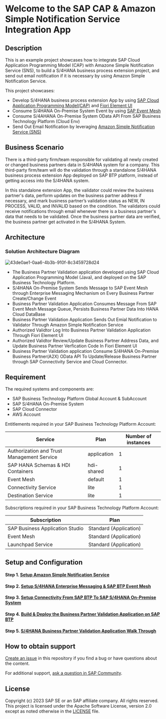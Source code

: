 # Welcome to the SAP CAP & Amazon Simple Notification Service Integration App

## Description
This is an example project showcases how to integrate SAP Cloud Application Programming Model (CAP) with Amazone Simple Notification Service (SNS), to build a S/4HANA business process extension project, and send out email notification if it is necessary by using Amazon Simple Notification Service.

This project showcases:

- Develop S/4HANA business process extension App by using [SAP Cloud Application Programming Model(CAP)](https://cap.cloud.sap/docs/) and [Fiori Element UI](https://ui5.sap.com/#/topic/03265b0408e2432c9571d6b3feb6b1fd)
- Consume S/4HANA On-Premise System Event by using [SAP Event Mesh](https://help.sap.com/viewer/bf82e6b26456494cbdd197057c09979f/Cloud/en-US/df532e8735eb4322b00bfc7e42f84e8d.html)
- Consume S/4AHANA On-Premise System OData API From SAP Business Technology Platform (Cloud Env)
- Send Out Email Notification by leveraging [Amazon Simple Notification Service (SNS)](https://docs.aws.amazon.com/sns/latest/dg/welcome.html)

## Business Scenario
There is a third-party firm/team responsible for validating all newly created or changed business partners data in S/4HANA system for a company. This third-party firm/team will do the validation through a standalone S/4HANA business process extension App deployed on SAP BTP platform, instead of getting access into the S/4HANA system. 

In this standalone extension App, the validator could review the business partner's data, perform updates on the business partner address if necessary, and mark business partner’s validation status as NEW, IN PROCESS, VALID, and INVALID based on the condition. The validators could receive notifications through email whenever there is a business partner's data that needs to be validated. Once the business partner data are verified, the business partner get activated in the S/4HANA System.

## Architecture

### Solution Architecture Diagram
![43de0ae1-0aa6-4b3b-910f-8c3459728d24](https://user-images.githubusercontent.com/29527722/223288208-4d04f097-4d84-4e05-a069-f7e7512026ed.png)
- The Business Partner Validation application developed using SAP Cloud Application Programming Model (Java), and deployed on the SAP Business Technology Platform.
- S/4HANA On-Premise System Sends Message to SAP Event Mesh through Enterprise Messaging Mechanism on Every Business Partner Create/Change Event
- Business Partner Validation Application Consumes Message From SAP Event Mesh Message Queue, Persists Business Partner Data Into HANA Cloud DataBase
- Business Partner Validation Application Sends Out Emial Notification to Validator Through Amazon Simple Notification Service
- Authorized Validtor Log Into Business Partner Validation Application Through Fiori Element UI
- Authorized Validtor Review/Update Business Partner Address Data, and Update Business Partner Verfication Code In Fiori Element UI
- Business Partner Validation application Consume S/4HANA On-Premise Business Partner(A2X) OData API To Update/Release Business Partner through SAP Connectivity Service and Cloud Connector.

## Requirement

The required systems and components are:

- SAP Business Technology Platform Global Account & SubAccount
- SAP S/4HANA On-Premise System
- SAP Cloud Connector
- AWS Account

Entitlements required in your SAP Business Technology Platform Account:

| Service                     | Plan             | Number of instances |
| --------------------------- | ---------------- | ------------------- |
| Authorization and Trust Management Service      | application    | 1                   |
| SAP HANA Schemas & HDI Containers      | hdi-shared    | 1                   |
| Event Mesh     | 	default    | 1                   |
| Connectivity Service      | lite    | 1                   |
| Destination Service      | lite    | 1                   |

Subscriptions required in your SAP Business Technology Platform Account:

| Subscription               | Plan                                                   |
| -------------------------- | ------------------------------------------------------ |
| SAP Business Application Studio|  Standard (Application)                                |
| Event Mesh|  Standard (Application)                                |
| Launchpad Service|  Standard (Application)                                |

## Setup and Configuration

#### Step 1. [Setup Amazon Simple Notification Service](./tutorials/Step%201%20-%20Setup%20Amazon%20Simple%20Notification%20Service/README.md)

#### Step 2. [Setup S/4HANA Enterprise Messaging & SAP BTP Event Mesh](/tutorials/Step%202%20-%20Setup%20S4HANA%20Enterprise%20Messaging%20%26%20SAP%20BTP%20Event%20Mesh/README.md)

#### Step 3. [Setup Connectivity From SAP BTP To SAP S/4HANA On-Premise System](/tutorials/Step%203%20-%20Setup%20Connectivity%20From%20SAP%20BTP%20To%20SAP%20S4HANA%20On-Premise%20System/README.md)

#### Step 4. [Build & Deploy the Business Partner Validation Application on SAP BTP](/tutorials/Step%204%20-%20Build%20%26%20Deploy%20the%20Business%20Partner%20Validation%20Application%20on%20SAP%20BTP/README.md)

#### Step 5. [S/4HANA Business Partner Validation Application Walk Through](/tutorials/Step%205.%20S4HANA%20Business%20Partner%20Validation%20Application%20Walk%20Through/README.md)

## How to obtain support
[Create an issue](https://github.com/SAP-samples/<repository-name>/issues) in this repository if you find a bug or have questions about the content.

For additional support, [ask a question in SAP Community](https://answers.sap.com/questions/ask.html).

## License
Copyright (c) 2023 SAP SE or an SAP affiliate company. All rights reserved. This project is licensed under the Apache Software License, version 2.0 except as noted otherwise in the [LICENSE](LICENSE) file.

